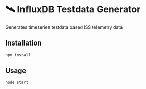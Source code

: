 # 🛰 InfluxDB Testdata Generator

Generates timeseries testdata based ISS telemetry data

## Installation

```
npm install
```

## Usage

```
node start
```
